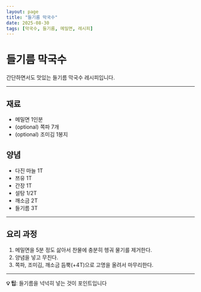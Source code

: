 ```yaml
---
layout: page
title: "들기름 막국수"
date: 2025-08-30
tags: [막국수, 들기름, 메밀면, 레시피]
---
```


# 들기름 막국수

간단하면서도 맛있는 들기름 막국수 레시피입니다.

---

## 재료

- 메밀면 1인분
- (optional) 쪽파 7개
- (optional) 조미김 1봉지

## 양념

- 다진 마늘 1T
- 쯔유 1T
- 간장 1T
- 설탕 1/2T
- 깨소금 2T
- 들기름 3T

---

## 요리 과정

1. 메밀면을 5분 정도 삶아서 찬물에 충분히 헹궈 물기를 제거한다.
2. 양념을 넣고 무친다.
3. 쪽파, 조미김, 깨소금 듬뿍(+4T)으로 고명을 올려서 마무리한다.

---

**💡 팁**: 들기름을 넉넉히 넣는 것이 포인트입니다
